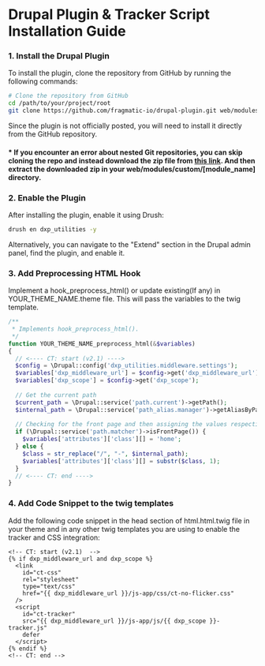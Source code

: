 # Drupal Plugin & Tracker Script Installation Guide

### 1. Install the Drupal Plugin

To install the plugin, clone the repository from GitHub by running the following commands:

```bash
# Clone the repository from GitHub
cd /path/to/your/project/root
git clone https://github.com/fragmatic-io/drupal-plugin.git web/modules/custom/controltower 
```

Since the plugin is not officially posted, you will need to install it directly from the GitHub repository.

#### * If you encounter an error about nested Git repositories, you can skip cloning the repo and instead download the zip file from [this link](https://github.com/fragmatic-io/drupal-plugin/releases/download/Name/dxp_utilities.services.zip). And then extract the downloaded zip in your web/modules/custom/[module_name] directory.

### 2. Enable the Plugin

After installing the plugin, enable it using Drush:

```bash
drush en dxp_utilities -y
```

Alternatively, you can navigate to the "Extend" section in the Drupal admin panel, find the plugin, and enable it.


### 3. Add Preprocessing HTML Hook

Implement a hook_preprocess_html() or update existing(If any) in YOUR_THEME_NAME.theme file. This will pass the variables to the twig template.

```php
/**
 * Implements hook_preprocess_html().
 */
function YOUR_THEME_NAME_preprocess_html(&$variables)
{
  // <---- CT: start (v2.1) ---->
  $config = \Drupal::config('dxp_utilities.middleware.settings');
  $variables['dxp_middleware_url'] = $config->get('dxp_middleware_url');
  $variables['dxp_scope'] = $config->get('dxp_scope');
  
  // Get the current path
  $current_path = \Drupal::service('path.current')->getPath();
  $internal_path = \Drupal::service('path_alias.manager')->getAliasByPath($current_path);
  
  // Checking for the front page and then assigning the values respectively
  if (\Drupal::service('path.matcher')->isFrontPage()) {
    $variables['attributes']['class'][] = 'home';
  } else {
    $class = str_replace("/", "-", $internal_path);
    $variables['attributes']['class'][] = substr($class, 1);
  }
  // <---- CT: end ---->
}
```

### 4. Add Code Snippet to the twig templates

Add the following code snippet in the head section of html.html.twig file in your theme and in any other twig templates you are using to enable the tracker and CSS integration:

```twig
<!-- CT: start (v2.1)  -->
{% if dxp_middleware_url and dxp_scope %}
  <link
    id="ct-css"
    rel="stylesheet"
    type="text/css"
    href="{{ dxp_middleware_url }}/js-app/css/ct-no-flicker.css"
  />
  <script
    id="ct-tracker"
    src="{{ dxp_middleware_url }}/js-app/js/{{ dxp_scope }}-tracker.js"
    defer
  </script>
{% endif %}
<!-- CT: end -->
```

